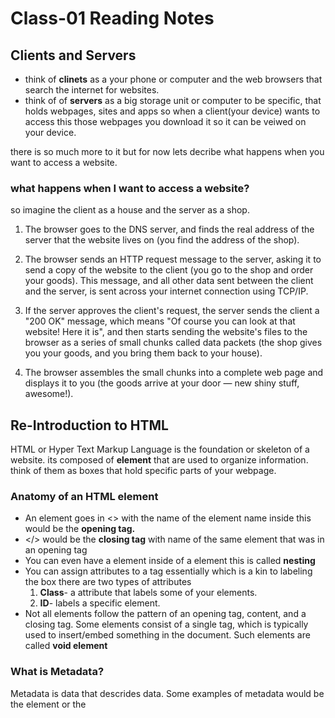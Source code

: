 # Class-01 Reading Notes

## Clients and Servers 
- think of **clinets** as a your phone 
or computer and the web browsers that 
search the internet for websites.
- think of of **servers** as a big 
storage unit or computer to be 
specific, that holds webpages, sites 
and apps so when a client(your device) 
wants to access this those webpages 
you download it so it can be veiwed on 
your device.

there is so much more to it but for 
now lets decribe what happens when you 
want to access a website.
### what happens when I want to access a website?
so imagine the client as a house and 
the server as a shop. 

1. The browser goes to the DNS server, 
and finds the real address of the 
server that the website lives on (you 
find the address of the shop).

2. The browser sends an HTTP request 
message to the server, asking it to 
send a copy of the website to the 
client (you go to the shop and order 
your goods). This message, and all 
other data sent between the client and 
the server, is sent across your 
internet connection using TCP/IP.

3. If the server approves the client's 
request, the server sends the client a 
"200 OK" message, which means "Of 
course you can look at that website! 
Here it is", and then starts sending 
the website's files to the browser as 
a series of small chunks called data 
packets (the shop gives you your 
goods, and you bring them back to your 
house).

4. The browser assembles the small 
chunks into a complete web page and 
displays it to you (the goods arrive 
at your door — new shiny stuff, 
awesome!).

## Re-Introduction to HTML

HTML or Hyper Text Markup Language is 
the foundation or skeleton of a 
website. its composed of **element** 
that are used to organize information. 
think of them as boxes that hold 
specific parts of your webpage. 

### Anatomy of an HTML element 

- An element goes in <> with the name 
of the element name inside this would 
be the **opening tag.** 
- </> would be the **closing tag** 
with name of the same element that was 
in an opening tag 
- You can even have a element inside 
of a element this is called **nesting**
- You can assign attributes to a tag 
essentially which is a kin to labeling 
the box there are two types of 
attributes 
    1. **Class**- a attribute that 
    labels some of your elements.
    2. **ID**- labels a specific 
    element.
- Not all elements follow the pattern of an opening tag, 
content, and a closing tag. Some elements consist of a 
single tag, which is typically used to insert/embed 
something in the document. Such elements are called **void element**

### What is Metadata?

 Metadata is data that descrides data. Some examples of metadata would be the <head> element or the <title> element. this is data that is not seen by the client. 
## Things I want to know about.

1. Why is metadata so important?

2. Can I have more information about void elements and its uses?

2. What is a TCP and how does it relate to a DNS?

4. Would my Wifi effect my DNS?

the more I learn the questions I have but I'm sure I'll learn it in due time. 